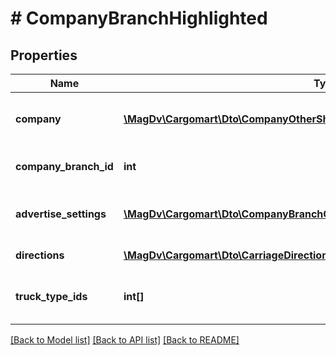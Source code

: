 # # CompanyBranchHighlighted

## Properties

Name | Type | Description | Notes
------------ | ------------- | ------------- | -------------
**company** | [**\MagDv\Cargomart\Dto\CompanyOtherShort**](CompanyOtherShort.md) | Краткая информация по компании-заказчику |
**company_branch_id** | **int** | Идентификатор дочерней компании |
**advertise_settings** | [**\MagDv\Cargomart\Dto\CompanyBranchConsignorBranchParamAdvertiseSettings**](CompanyBranchConsignorBranchParamAdvertiseSettings.md) | Настройки рекламы дочерней компании |
**directions** | [**\MagDv\Cargomart\Dto\CarriageDirection**](CarriageDirection.md) | Направления перевозок |
**truck_type_ids** | **int[]** | Типы кузовов требуемых для перевозок машин |

[[Back to Model list]](../../README.md#models) [[Back to API list]](../../README.md#endpoints) [[Back to README]](../../README.md)
